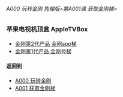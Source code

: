 ###### A000 玩转金刚 免梯版>第A001课 获取金刚梯>


### 苹果电视机顶盒 AppleTVBox

- [金刚第2代产品 金刚app梯]()
- [金刚第1代产品 金刚号梯]()


#### 返回到
- [A000 玩转金刚](https://github.com/a2zitpro/web/blob/master/LadderFree/main.md)
- [A001 获取金刚梯](https://github.com/a2zitpro/web/blob/master/LadderFree/GetLadder/GetLadder.md)
